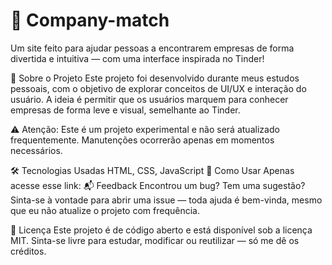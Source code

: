 # 🏢 Company-match 
Um site feito para ajudar pessoas a encontrarem empresas de forma divertida e intuitiva — com uma interface inspirada no Tinder! 

📌 Sobre o Projeto
Este projeto foi desenvolvido durante meus estudos pessoais, com o objetivo de explorar conceitos de UI/UX e interação do usuário. A ideia é permitir que os usuários marquem para conhecer empresas de forma leve e visual, semelhante ao Tinder.

⚠️ Atenção: Este é um projeto experimental e não será atualizado frequentemente. Manutenções ocorrerão apenas em momentos necessários.

🛠️ Tecnologias Usadas
HTML, CSS, JavaScript
🚀 Como Usar
Apenas acesse esse link:
📬 Feedback
Encontrou um bug? Tem uma sugestão? Sinta-se à vontade para abrir uma issue — toda ajuda é bem-vinda, mesmo que eu não atualize o projeto com frequência.

📄 Licença
Este projeto é de código aberto e está disponível sob a licença MIT. Sinta-se livre para estudar, modificar ou reutilizar — só me dê os créditos.
